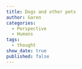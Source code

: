 ```yaml
---
title: Dogs and other pets
author: Garen
categories:
  - Perspective
  - Humans
tags:
  - thought
show_date: true
published: false
---
```

> 
